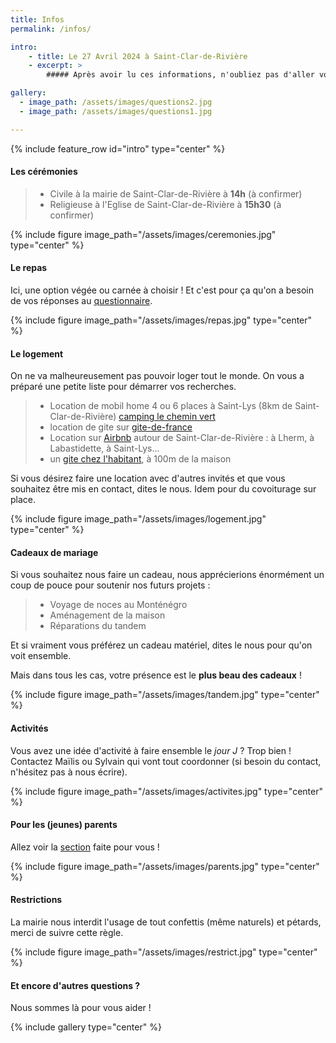 ```yaml
---
title: Infos
permalink: /infos/

intro:
    - title: Le 27 Avril 2024 à Saint-Clar-de-Rivière
    - excerpt: >
        ##### Après avoir lu ces informations, n'oubliez pas d'aller voir le [questionnaire](/questionnaire) !

gallery:
  - image_path: /assets/images/questions2.jpg
  - image_path: /assets/images/questions1.jpg

---
```

{% include feature_row id="intro" type="center" %}

#### Les cérémonies
> * Civile à la mairie de Saint-Clar-de-Rivière à **14h** (à confirmer)
> * Religieuse à l'Eglise de Saint-Clar-de-Rivière à **15h30** (à confirmer)

{% include figure image_path="/assets/images/ceremonies.jpg" type="center" %}

#### Le repas
Ici, une option végée ou carnée à choisir ! Et c'est pour ça qu'on a besoin de vos réponses au [questionnaire](/questionnaire).

{% include figure image_path="/assets/images/repas.jpg" type="center" %}

#### Le logement
On ne va malheureusement pas pouvoir loger tout le monde. On vous a préparé une petite liste pour démarrer vos recherches.
> - Location de mobil home 4 ou 6 places à Saint-Lys (8km de Saint-Clar-de-Rivière) [camping le chemin vert](https://campinglecheminvert.com/)
> - location de gite sur [gite-de-france](https://www.gites-de-france.com/fr/search?destination=Saint-Clar-de-Rivi%C3%A8re&towns=71729&travelers=2&seed=3cfdfe1a)
> - Location sur [Airbnb](https://www.airbnb.fr/s/Saint~Clar~de~Rivi%C3%A8re--France/homes?tab_id=home_tab&refinement_paths%5B%5D=%2Fhomes&flexible_trip_lengths%5B%5D=one_week&monthly_start_date=2023-11-01&monthly_length=3&price_filter_input_type=0&price_filter_num_nights=5&channel=EXPLORE&query=Saint-Clar-de-Rivi%C3%A8re%2C%20France&place_id=ChIJG4fsNlQ1qRIRMBVBL5z2BgQ&date_picker_type=calendar&source=structured_search_input_header&search_type=autocomplete_click) autour de Saint-Clar-de-Rivière : à Lherm, à Labastidette, à Saint-Lys...
> - un [gite chez l'habitant](https://gitequetzal.fr/), à 100m de la maison  

Si vous désirez faire une location avec d'autres invités et que vous souhaitez être mis en contact, dites le nous. Idem pour du covoiturage sur place.

{% include figure image_path="/assets/images/logement.jpg" type="center" %}

#### Cadeaux de mariage
Si vous souhaitez nous faire un cadeau, nous apprécierions énormément un coup de pouce pour soutenir nos futurs projets :
> - Voyage de noces au Monténégro
> - Aménagement de la maison
> - Réparations du tandem

Et si vraiment vous préférez un cadeau matériel, dites le nous pour qu'on voit ensemble.

Mais dans tous les cas, votre présence est le **plus beau des cadeaux** !

{% include figure image_path="/assets/images/tandem.jpg" type="center" %}

#### Activités
Vous avez une idée d'activité à faire ensemble le _jour J_ ? Trop bien !
Contactez Maïlis ou Sylvain qui vont tout coordonner (si besoin du contact, n'hésitez pas à nous écrire).

{% include figure image_path="/assets/images/activites.jpg" type="center" %}

#### Pour les (jeunes) parents
Allez voir la [section](/parents/) faite pour vous !

{% include figure image_path="/assets/images/parents.jpg" type="center" %}

#### Restrictions
La mairie nous interdit l'usage de tout confettis (même naturels) et pétards, merci de suivre cette règle.

{% include figure image_path="/assets/images/restrict.jpg" type="center" %}

#### Et encore d'autres questions ?
Nous sommes là pour vous aider !

{% include gallery type="center" %}